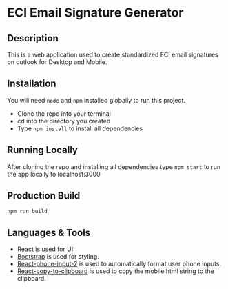 # ECI Email Signature Generator

## Description

This is a web application used to create standardized ECI email signatures on outlook for Desktop and Mobile.

## Installation

You will need `node` and `npm` installed globally to run this project.

- Clone the repo into your terminal
- cd into the directory you created
- Type ```npm install``` to install all dependencies

## Running Locally

After cloning the repo and installing all dependencies type ```npm start``` to run the app locally to localhost:3000

## Production Build

```npm run build```

## Languages & Tools

- [React](http://facebook.github.io/react) is used for UI.
- [Bootstrap](https://getbootstrap.com/) is used for styling.
- [React-phone-input-2](https://github.com/bl00mber/react-phone-input-2) is used to automatically format user phone inputs.
- [React-copy-to-clipboard](https://www.npmjs.com/package/react-copy-to-clipboard) is used to copy the mobile html string to the clipboard.

